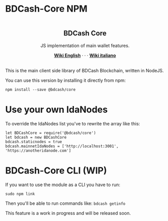 # BDCash-Core NPM

<p><a href="https://camo.githubusercontent.com/4e892209b4b1e2d1a773ec97e544a92f068a6f0b/68747470733a2f2f6d69726f2e6d656469756d2e636f6d2f6d61782f333136382f312a31674778414b57714b5135577a635170755f766932412e6a706567" target="_blank" rel="noopener noreferrer"><img style="display: block; margin-left: auto; margin-right: auto;" src="https://camo.githubusercontent.com/4e892209b4b1e2d1a773ec97e544a92f068a6f0b/68747470733a2f2f6d69726f2e6d656469756d2e636f6d2f6d61782f333136382f312a31674778414b57714b5135577a635170755f766932412e6a706567" alt="" data-canonical-src="https://miro.medium.com/max/3168/1*1gGxAKWqKQ5WzcQpu_vi2A.jpeg" /></a></p>
<h2 style="text-align: center;"><a id="user-content-bdcash-identity-framework" class="anchor" href="https://github.com/BDCashProtocol/bdcash-identity-framework/new/master?readme=1#bdcash-identity-framework" aria-hidden="true"></a><strong>BDCash Core</strong></h2>
<p style="text-align: center;">JS implementation of main wallet features.</p>
<p style="text-align: center;"><a title="English &mdash; BDCash Wiki" href="https://en.bdcash.wiki/core/" target="_blank" rel="nofollow noopener"><strong>Wiki English</strong></a>&nbsp;&middot; &middot; &middot;&nbsp;<a title="Italiano &mdash; BDCash Wiki" href="https://it.bdcash.wiki/core/" target="_blank" rel="nofollow noopener"><strong>Wiki italiano</strong></a></p>

<br>This is the main client side library of BDCash Blockchain, written in NodeJS.

You can use this version by installing it directly from npm:

```npm install --save @bdcash/core```

# Use your own IdaNodes

To override the IdaNodes list you've to rewrite the array like this:

```
let BDCashCore = require('@bdcash/core')
let bdcash = new BDCashCore
bdcash.staticnodes = true
bdcash.mainnetIdaNodes = ['http://localhost:3001', 'https://anotheridanode.com']
```

# BDCash-Core CLI (WIP)

If you want to use the module as a CLI you have to run:

```sudo npm link```

Then you'll be able to run commands like:
```bdcash getinfo```

This feature is a work in progress and will be released soon.
